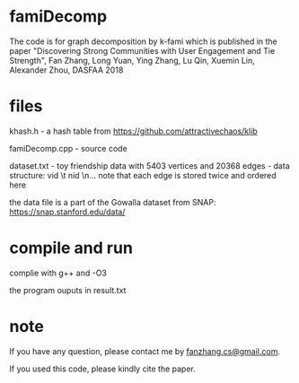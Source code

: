 # famiDecomp
The code is for graph decomposition by k-fami which is published in the paper "Discovering Strong Communities with User Engagement and Tie Strength", Fan Zhang, Long Yuan, Ying Zhang, Lu Qin, Xuemin Lin, Alexander Zhou, DASFAA 2018


# files
khash.h - a hash table from https://github.com/attractivechaos/klib

famiDecomp.cpp - source code 

dataset.txt - toy friendship data with 5403 vertices and 20368 edges - data structure: vid \t nid \n...
note that each edge is stored twice and ordered here

the data file is a part of the Gowalla dataset from SNAP: https://snap.stanford.edu/data/


# compile and run
complie with g++ and -O3

the program ouputs in result.txt

# note
If you have any question, please contact me by fanzhang.cs@gmail.com.

If you used this code, please kindly cite the paper.

